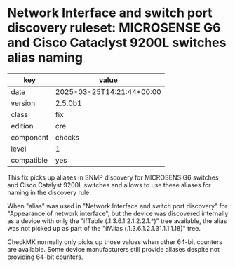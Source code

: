 [//]: # (werk v2)
# Network Interface and switch port discovery ruleset: MICROSENSE G6 and Cisco Cataclyst 9200L switches alias naming

key        | value
---------- | ---
date       | 2025-03-25T14:21:44+00:00
version    | 2.5.0b1
class      | fix
edition    | cre
component  | checks
level      | 1
compatible | yes

This fix picks up aliases in SNMP discovery for MICROSENS G6 switches
and Cisco Catalyst 9200L switches and allows to use these aliases for
naming in the discovery rule.

When "alias" was used in "Network Interface and switch port discovery"
for "Appearance of network interface", but the device was discovered internally
as a device with only the "ifTable (.1.3.6.1.2.1.2.2.1.*)" tree available, the
alias was not picked up as part of the "ifAlias (.1.3.6.1.2.1.31.1.1.1.18)" tree.

CheckMK normally only picks up those values when other 64-bit counters are available.
Some device manufacturers still provide aliases despite not providing 64-bit counters.

